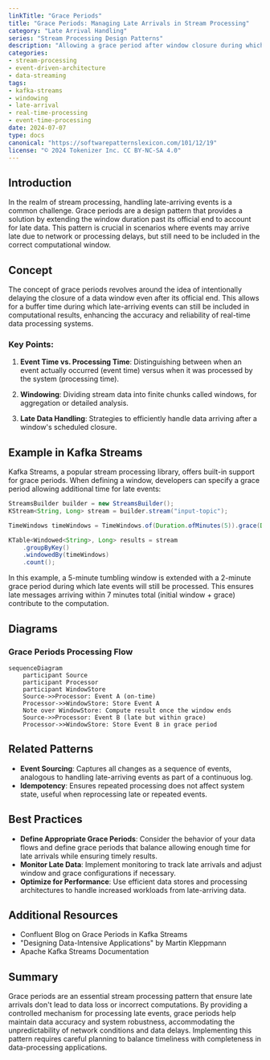 ```yaml
---
linkTitle: "Grace Periods"
title: "Grace Periods: Managing Late Arrivals in Stream Processing"
category: "Late Arrival Handling"
series: "Stream Processing Design Patterns"
description: "Allowing a grace period after window closure during which late events can still be processed, ensuring accurate computation and accommodating network delays in data processing systems."
categories:
- stream-processing
- event-driven-architecture
- data-streaming
tags:
- kafka-streams
- windowing
- late-arrival
- real-time-processing
- event-time-processing
date: 2024-07-07
type: docs
canonical: "https://softwarepatternslexicon.com/101/12/19"
license: "© 2024 Tokenizer Inc. CC BY-NC-SA 4.0"
---
```


## Introduction

In the realm of stream processing, handling late-arriving events is a common challenge. Grace periods are a design pattern that provides a solution by extending the window duration past its official end to account for late data. This pattern is crucial in scenarios where events may arrive late due to network or processing delays, but still need to be included in the correct computational window.

## Concept

The concept of grace periods revolves around the idea of intentionally delaying the closure of a data window even after its official end. This allows for a buffer time during which late-arriving events can still be included in computational results, enhancing the accuracy and reliability of real-time data processing systems.

### Key Points:
1. **Event Time vs. Processing Time**: Distinguishing between when an event actually occurred (event time) versus when it was processed by the system (processing time).

2. **Windowing**: Dividing stream data into finite chunks called windows, for aggregation or detailed analysis.

3. **Late Data Handling**: Strategies to efficiently handle data arriving after a window's scheduled closure.

## Example in Kafka Streams

Kafka Streams, a popular stream processing library, offers built-in support for grace periods. When defining a window, developers can specify a grace period allowing additional time for late events:

```java
StreamsBuilder builder = new StreamsBuilder();
KStream<String, Long> stream = builder.stream("input-topic");

TimeWindows timeWindows = TimeWindows.of(Duration.ofMinutes(5)).grace(Duration.ofMinutes(2));

KTable<Windowed<String>, Long> results = stream
    .groupByKey()
    .windowedBy(timeWindows)
    .count();
```

In this example, a 5-minute tumbling window is extended with a 2-minute grace period during which late events will still be processed. This ensures late messages arriving within 7 minutes total (initial window + grace) contribute to the computation.

## Diagrams

### Grace Periods Processing Flow
```mermaid
sequenceDiagram
    participant Source
    participant Processor
    participant WindowStore
    Source->>Processor: Event A (on-time)
    Processor->>WindowStore: Store Event A
    Note over WindowStore: Compute result once the window ends
    Source->>Processor: Event B (late but within grace)
    Processor->>WindowStore: Store Event B in grace period
```

## Related Patterns

- **Event Sourcing**: Captures all changes as a sequence of events, analogous to handling late-arriving events as part of a continuous log.
- **Idempotency**: Ensures repeated processing does not affect system state, useful when reprocessing late or repeated events.

## Best Practices

- **Define Appropriate Grace Periods**: Consider the behavior of your data flows and define grace periods that balance allowing enough time for late arrivals while ensuring timely results.
- **Monitor Late Data**: Implement monitoring to track late arrivals and adjust window and grace configurations if necessary.
- **Optimize for Performance**: Use efficient data stores and processing architectures to handle increased workloads from late-arriving data.

## Additional Resources

- Confluent Blog on Grace Periods in Kafka Streams
- "Designing Data-Intensive Applications" by Martin Kleppmann
- Apache Kafka Streams Documentation

## Summary

Grace periods are an essential stream processing pattern that ensure late arrivals don't lead to data loss or incorrect computations. By providing a controlled mechanism for processing late events, grace periods help maintain data accuracy and system robustness, accommodating the unpredictability of network conditions and data delays. Implementing this pattern requires careful planning to balance timeliness with completeness in data-processing applications.
